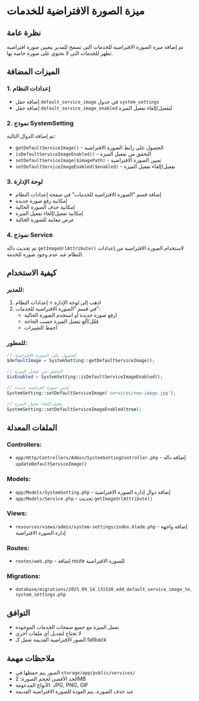# ميزة الصورة الافتراضية للخدمات

## نظرة عامة
تم إضافة ميزة الصورة الافتراضية للخدمات التي تسمح للمدير بتعيين صورة افتراضية تظهر للخدمات التي لا تحتوي على صورة خاصة بها.

## الميزات المضافة

### 1. إعدادات النظام
- إضافة حقل `default_service_image` في جدول `system_settings`
- إضافة حقل `default_service_image_enabled` لتفعيل/إلغاء تفعيل الميزة

### 2. نموذج SystemSetting
تم إضافة الدوال التالية:
- `getDefaultServiceImage()` - الحصول على رابط الصورة الافتراضية
- `isDefaultServiceImageEnabled()` - التحقق من تفعيل الميزة
- `setDefaultServiceImage($imagePath)` - تعيين الصورة الافتراضية
- `setDefaultServiceImageEnabled($enabled)` - تفعيل/إلغاء تفعيل الميزة

### 3. لوحة الإدارة
- إضافة قسم "الصورة الافتراضية للخدمات" في صفحة إعدادات النظام
- إمكانية رفع صورة جديدة
- إمكانية حذف الصورة الحالية
- إمكانية تفعيل/إلغاء تفعيل الميزة
- عرض معاينة للصورة الحالية

### 4. نموذج Service
تم تحديث دالة `getImageUrlAttribute()` لاستخدام الصورة الافتراضية من إعدادات النظام عند عدم وجود صورة للخدمة.

## كيفية الاستخدام

### للمدير:
1. اذهب إلى لوحة الإدارة > إعدادات النظام
2. في قسم "الصورة الافتراضية للخدمات":
   - ارفع صورة جديدة أو استخدم الصورة الحالية
   - فعّل/ألغ تفعيل الميزة حسب الحاجة
   - احفظ التغييرات

### للمطور:
```php
// الحصول على الصورة الافتراضية
$defaultImage = SystemSetting::getDefaultServiceImage();

// التحقق من تفعيل الميزة
$isEnabled = SystemSetting::isDefaultServiceImageEnabled();

// تعيين صورة افتراضية جديدة
SystemSetting::setDefaultServiceImage('services/new-image.jpg');

// تفعيل/إلغاء تفعيل الميزة
SystemSetting::setDefaultServiceImageEnabled(true);
```

## الملفات المعدلة

### Controllers:
- `app/Http/Controllers/Admin/SystemSettingController.php` - إضافة دالة `updateDefaultServiceImage()`

### Models:
- `app/Models/SystemSetting.php` - إضافة دوال إدارة الصورة الافتراضية
- `app/Models/Service.php` - تحديث `getImageUrlAttribute()`

### Views:
- `resources/views/admin/system-settings/index.blade.php` - إضافة واجهة إدارة الصورة الافتراضية

### Routes:
- `routes/web.php` - إضافة route للصورة الافتراضية

### Migrations:
- `database/migrations/2025_09_14_131530_add_default_service_image_to_system_settings.php`

## التوافق
- تعمل الميزة مع جميع صفحات الخدمات الموجودة
- لا تحتاج لتعديل أي ملفات أخرى
- الصور الافتراضية القديمة تعمل كـ fallback

## ملاحظات مهمة
- الصور يتم حفظها في `storage/app/public/services/`
- الحد الأقصى لحجم الصورة: 2MB
- الأنواع المدعومة: JPG, PNG, GIF
- عند حذف الصورة، يتم العودة للصورة الافتراضية القديمة
